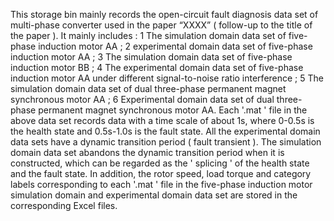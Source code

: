 This storage bin mainly records the open-circuit fault diagnosis data set of multi-phase converter used in the paper “XXXX” ( follow-up to the title of the paper ). It mainly includes : 
1 The simulation domain data set of five-phase induction motor AA ; 
2 experimental domain data set of five-phase induction motor AA ;
3 The simulation domain data set of five-phase induction motor BB ; 
4 The experimental domain data set of five-phase induction motor AA under different signal-to-noise ratio interference ; 
5 The simulation domain data set of dual three-phase permanent magnet synchronous motor AA ; 
6 Experimental domain data set of dual three-phase permanent magnet synchronous motor AA. 
Each '.mat ' file in the above data set records data with a time scale of about 1s, where 0-0.5s is the health state and 0.5s-1.0s is the fault state.
All the experimental domain data sets have a dynamic transition period ( fault transient ). The simulation domain data set abandons the dynamic transition period when it is constructed, which can be regarded as the ' splicing ' of the health state and the fault state. 
In addition, the rotor speed, load torque and category labels corresponding to each '.mat ' file in the five-phase induction motor simulation domain and experimental domain data set are stored in the corresponding Excel files.

